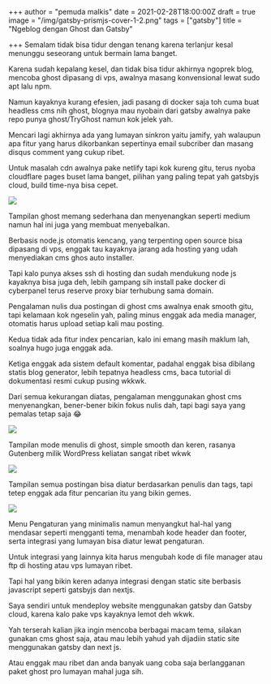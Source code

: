 +++
author = "pemuda malkis"
date = 2021-02-28T18:00:00Z
draft = true
image = "/img/gatsby-prismjs-cover-1-2.png"
tags = ["gatsby"]
title = "Ngeblog dengan Ghost dan Gatsby"

+++
Semalam tidak bisa tidur dengan tenang karena terlanjur kesal menunggu seseorang untuk bermain lama banget.

Karena sudah kepalang kesel, dan tidak bisa tidur akhirnya ngoprek blog, mencoba ghost dipasang di vps, awalnya masang konvensional lewat sudo apt lalu npm.

Namun kayaknya kurang efesien, jadi pasang di docker saja toh cuma buat headless cms nih ghost, blognya mau nyobain dari gatsby awalnya pake repo punya ghost/TryGhost namun kok jelek yah.

Mencari lagi akhirnya ada yang lumayan sinkron yaitu jamify, yah walaupun apa fitur yang harus dikorbankan sepertinya email subcriber dan masang disqus comment yang cukup ribet.

Untuk masalah cdn awalnya pake netlify tapi kok kureng gitu, terus nyoba cloudflare pages buset lama banget, pilihan yang paling tepat yah gatsbyjs cloud, build time-nya bisa cepet.

![](/img/ghost_-blogging_platform-_screenshot_-2013.png)

Tampilan ghost memang sederhana dan menyenangkan seperti medium namun hal ini juga yang membuat menyebalkan. 

Berbasis node.js otomatis kencang, yang terpenting open source bisa dipasang di vps, enggak tau kayaknya jarang ada hosting yang udah menyediakan cms ghos auto installer. 

Tapi kalo punya akses ssh di hosting dan sudah mendukung node js kayaknya bisa juga deh, lebih gampang sih install pake docker di cyberpanel terus reserve proxy biar terhubung sama domain. 

Pengalaman nulis dua postingan di ghost cms awalnya enak smooth gitu, tapi kelamaan kok ngeselin yah, paling minus enggak ada media manager, otomatis harus upload setiap kali mau posting. 

Kedua tidak ada fitur index pencarian, kalo ini emang masih maklum lah, soalnya hugo juga enggak ada. 

Ketiga enggak ada sistem default komentar, padahal enggak bisa dibilang statis blog generator, lebih tepatnya headless cms, baca tutorial di dokumentasi resmi cukup pusing wkkwk. 

Dari semua kekurangan diatas, pengalaman menggunakan ghost cms menyenangkan, bener-bener bikin fokus nulis dah, tapi bagi saya yang pemalas tetap saja 😂

![](/img/screenshot_2021-03-15-18-48-04-499_com-android-chrome.jpg)

Tampilan mode menulis di ghost, simple smooth dan keren, rasanya Gutenberg milik WordPress keliatan sangat ribet wkwk

![](/img/screenshot_2021-03-15-18-47-57-955_com-android-chrome.jpg)

Tampilan semua postingan bisa diatur berdasarkan penulis dan tags, tapi tetep enggak ada fitur pencarian itu yang bikin gemes. 

![](/img/screenshot_2021-03-15-18-48-14-951_com-android-chrome.jpg)

Menu Pengaturan yang minimalis namun menyangkut hal-hal yang mendasar seperti mengganti tema, menambah kode header dan footer, serta integrasi yang lumayan bisa diatur lewat pengaturan. 

Untuk integrasi yang lainnya kita harus mengubah kode di file manager atau ftp di hosting atau vps  lumayan ribet. 

Tapi hal yang bikin keren adanya integrasi dengan static site berbasis javascript seperti gatsbyjs dan nextjs. 

Saya sendiri untuk mendeploy website menggunakan gatsby dan Gatsby cloud, karena kalo pake vps kayaknya lemot deh wkwk. 

Yah terserah kalian jika ingin mencoba berbagai macam tema, silakan gunakan cms ghost saja, atau mau lebih yahud yah dijadiin static site menggunakan gatsby dan next js. 

Atau enggak mau ribet dan anda banyak uang coba saja berlangganan paket ghost pro lumayan mahal juga sih. 
